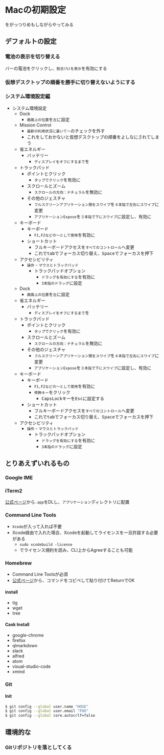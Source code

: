 # Macの初期設定
をがっつりめもしながらやってみる
## デフォルトの設定
### 電池の表示を切り替える
バーの電池をクリックし、`割合(%)を表示`を有効にする
### 仮想デスクトップの順番を勝手に切り替えないようにする

### システム環境設定編
- システム環境設定
    + Dock
        * `画面上の位置`を`左`に設定
    + Mission Control
        * `最新の利用状況に基いて〜`のチェックを外す
        * これをしておかないと仮想デスクトップの順番をよしなにされてしまう
    + 省エネルギー
        * バッテリー
            - `ディスプレイをオフにするまで`を
    + トラックパッド
        * ポイントとクリック
            - `タップでクリック`を有効に
        * スクロールとズーム
            - `スクロールの方向：ナチュラル`を無効に
        * その他のジェスチャ
            - `フルスクリーンアプリケーション間をスワイプ`を`４本指で左右にスワイプ`に変更
            - `アプリケーションExpose`を`３本指で下にスワイプ`に設定し、有効に
    + キーボード
        * キーボード
            - `F1,F2などの〜として使用`を有効に
        * ショートカット
            - フルキーボードアクセスを`すべてのコントロール`へ変更
            - これで<kbd>tab</kbd>でフォーカス切り替え、<kbd>Space</kbd>でフォーカスを押下      
    + アクセシビリティ
        * `操作` - `マウスとトラックパッド`
            - トラックパッドオプション
                + `ドラッグを有効にする`を有効に
                + `3本指のドラッグ`に設定
	+ Dock
		* `画面上の位置`を`左`に設定
	+ 省エネルギー
		* バッテリー
			- `ディスプレイをオフにするまで`を
	+ トラックパッド
		* ポイントとクリック
			- `タップでクリック`を有効に
		* スクロールとズーム
			- `スクロールの方向：ナチュラル`を無効に
		* その他のジェスチャ
			- `フルスクリーンアプリケーション間をスワイプ`を`４本指で左右にスワイプ`に変更
			- `アプリケーションExpose`を`３本指で下にスワイプ`に設定し、有効に
	+ キーボード
		* キーボード
			- `F1,F2などの〜として使用`を有効に
			- `修飾キー`をクリック
				+ <kbd>CapsLock</kbd>キーを<kbd>Esc</kbd>に設定する
		* ショートカット
		 	- フルキーボードアクセスを`すべてのコントロール`へ変更
			- これで<kbd>tab</kbd>でフォーカス切り替え、<kbd>Space</kbd>でフォーカスを押下		
	+ アクセシビリティ
		* `操作` - `マウスとトラックパッド`
			- トラックパッドオプション
				+ `ドラッグを有効にする`を有効に
				+ `3本指のドラッグ`に設定


## とりあえずいれるもの
### Google IME
### iTerm2
[公式ページ](https://www.iterm2.com/downloads.html)から`.app`をDLし、`アプリケーション`ディレクトリに配置

### Command Line Tools
- `Xcode`が入って入れば不要
- Xcode経由で入れた場合、Xcodeを起動してライセンスを一旦許諾する必要がある
    + `sudo xcodebuild -license`
    + でライセンス規約を読み、CLI上からAgreeすることも可能

### Homebrew
- Command Line Toolsが必須
- [公式ページ](https://brew.sh/index_ja.html)から、コマンドをコピペして貼り付けてReturnでOK

#### install
- tig
- wget
- tree

#### Cask Install
- google-chrome
- firefox
- qlmarkdown
- slack
- alfred
- atom
- visual-studio-code
- xmind

### Git
#### Init
```bash
$ git config --global user.name "HOGE"
$ git config --global user.email "FOO"
$ git config --global core.autocrlf=false
```


## 環境的な
### Gitリポジトリを落としてくる
